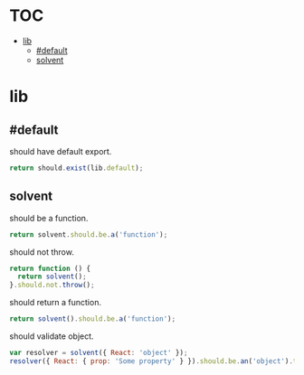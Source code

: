 # TOC
   - [lib](#lib)
     - [#default](#lib-default)
     - [solvent](#lib-solvent)
<a name=""></a>
 
<a name="lib"></a>
# lib
<a name="lib-default"></a>
## #default
should have default export.

```js
return should.exist(lib.default);
```

<a name="lib-solvent"></a>
## solvent
should be a function.

```js
return solvent.should.be.a('function');
```

should not throw.

```js
return function () {
  return solvent();
}.should.not.throw();
```

should return a function.

```js
return solvent().should.be.a('function');
```

should validate object.

```js
var resolver = solvent({ React: 'object' });
resolver({ React: { prop: 'Some property' } }).should.be.an('object').that.has.property('React').that.is.an('object');
```

